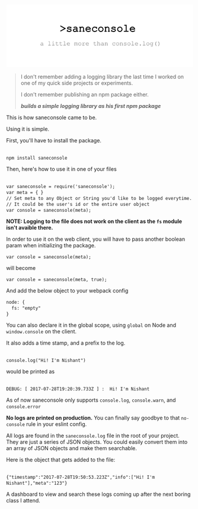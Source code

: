 <img src="https://github.com/nshntarora/saneconsole/blob/master/logo.png?raw=true" />

<blockquote>
I don't remember adding a logging library the last time I worked on one of my quick side projects or experiments.

I don't remember publishing an npm package either.

***builds a simple logging library as his first npm package***
</blockquote>

This is how saneconsole came to be.


Using it is simple.

First, you'll have to install the package.

```

npm install saneconsole

```

Then, here's how to use it in one of your files

```

var saneconsole = require('saneconsole');
var meta = { }
// Set meta to any Object or String you'd like to be logged everytime.
// It could be the user's id or the entire user object
var console = saneconsole(meta);

```

**NOTE: Logging to the file does not work on the client as the `fs` module isn't avaible there.**

In order to use it on the web client, you will have to pass another boolean param when initializing the package.

```
var console = saneconsole(meta);
```

will become

```
var console = saneconsole(meta, true);
```

And add the below object to your webpack config

```
node: {
  fs: "empty"
}
```

You can also declare it in the global scope, using `global` on Node and `window.console` on the client.

It also adds a time stamp, and a prefix to the log.

```

console.log("Hi! I'm Nishant")

```

would be printed as

```

DEBUG: [ 2017-07-28T19:20:39.733Z ] :  Hi! I'm Nishant

```

As of now saneconsole only supports `console.log`, `console.warn`, and `console.error`

**No logs are printed on production.** You can finally say goodbye to that `no-console` rule in your eslint config.

All logs are found in the `saneconsole.log` file in the root of your project. They are just a series of JSON objects. You could easily convert them into an array of JSON objects and make them searchable.

Here is the object that gets added to the file:

```

{"timestamp":"2017-07-28T19:50:53.223Z","info":["Hi! I'm Nishant"],"meta":"123"}

```

A dashboard to view and search these logs coming up after the next boring class I attend.
